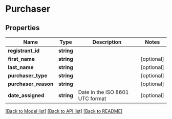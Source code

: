 # Purchaser

## Properties
Name | Type | Description | Notes
------------ | ------------- | ------------- | -------------
**registrant_id** | **string** |  | 
**first_name** | **string** |  | [optional] 
**last_name** | **string** |  | [optional] 
**purchaser_type** | **string** |  | [optional] 
**purchaser_reason** | **string** |  | [optional] 
**date_assigned** | **string** | Date in the ISO 8601 UTC format | [optional] 

[[Back to Model list]](../README.md#documentation-for-models) [[Back to API list]](../README.md#documentation-for-api-endpoints) [[Back to README]](../README.md)


